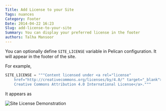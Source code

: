 ```yaml
---
Title: Add License to your Site
Tags: nuances
Category: Footer
Date: 2014-04-22 16:23
Slug: add-license-to-your-site
Summary: You can display your preferred license in the footer
authors: Talha Mansoor
---
```


You can optionally define `SITE_LICENSE` variable in Pelican configuration. It will appear in the footer of the site.

For example,

```python
SITE_LICENSE = """Content licensed under <a rel="license"
    href="http://creativecommons.org/licenses/by/4.0/" target="_blank">
    Creative Commons Attribution 4.0 International License</a>."""
```

It appears as

![Site License Demonstration]({static}/images/elegant-theme_license.png)
